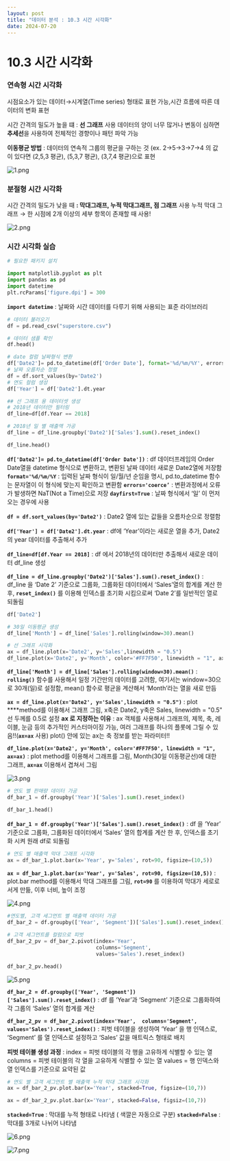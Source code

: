 ```yaml
---
layout: post
title: "데이터 분석 : 10.3 시간 시각화"
date: 2024-07-20
---
```


# 10.3 시간 시각화

### 연속형 시간 시각화

시점요소가 있는 데이터→시계열(Time series) 형태로 표현 가능,시간 흐름에 따른 데이터의 변화 표현

시간 간격의 밀도가 높을 떄 : **선 그래프** 사용
데이터의 양이 너무 많거나 변동이 심하면 **추세선**을 사용하여 전체적인 경향이나 패턴 파악 가능

**이동평균 방법** : 데이터의 연속적 그룹의 평균을 구하는 것
(ex. 2→5→3→7→4 의 값이 있다면 (2,5,3 평균), (5,3,7 평균), (3,7,4 평균)으로 표현

![1.png](/assets/img/posts/10.3/1.png)

### 분절형 시간 시각화

시간 간격의 밀도가 낮을 때 **: 막대그래프, 누적 막대그래프, 점 그래프** 사용
누적 막대 그래프 → 한 시점에 2개 이상의 세부 항목이 존재할 때 사용!

![2.png](/assets/img/posts/10.3/2.png)

### 시간 시각화 실습

```python
# 필요한 패키지 설치

import matplotlib.pyplot as plt
import pandas as pd
import datetime
plt.rcParams['figure.dpi'] = 300
```

**`import datetime`** : 날짜와 시간 데이터를 다루기 위해 사용되는 표준 라이브러리

```python
# 데이터 불러오기
df = pd.read_csv("superstore.csv")

# 데이터 샘플 확인
df.head()
```

```python
# date 컬럼 날짜형식 변환
df['Date2']= pd.to_datetime(df['Order Date'], format='%d/%m/%Y', errors='coerce', dayfirst=True) 
# 날짜 오름차순 정렬
df = df.sort_values(by='Date2')
# 연도 컬럼 생성
df['Year'] = df['Date2'].dt.year

## 선 그래프 용 데이터셋 생성
# 2018년 데이터만 필터링
df_line=df[df.Year == 2018]

# 2018년 일 별 매출액 가공
df_line = df_line.groupby('Date2')['Sales'].sum().reset_index()

df_line.head()
```

**`df['Date2']= pd.to_datetime(df['Order Date'])`** : df 데이터프레임의 Order Date열을 datetime 형식으로 변환하고, 변환된 날짜 데이터 새로운 Date2열에 저장함 
**`format='%d/%m/%Y`** : 입력된 날짜 형식이 일/월/년 순임을 명시, pd.to_datetime 함수는 문자열이 이 형식에 맞는지 확인하고 변환함
**`errors='coerce’`** : 변환과정에서 오류가 발생하면 NaT(Not a Time)으로 저장
**`dayfirst=True`** : 날짜 형식에서 ‘일’ 이 먼저 오는 경우에 사용

**`df = df.sort_values(by='Date2')`** : Date2 열에 있는 값들을 오름차순으로 정렬함

**`df['Year'] = df['Date2'].dt.year`** : df에 ‘Year’이라는 새로운 열을 추가, Date2의 year 데이터를 추출해서 추가

**`df_line=df[df.Year == 2018]`** : df 에서 2018년의 데이터만 추출해서 새로운 데이터 df_line 생성

**`df_line = df_line.groupby('Date2')['Sales'].sum().reset_index()`** : df_line 을 ‘Date 2’ 기준으로 그룹화, 그룹화된 데이터에서 ‘Sales’열의 합계를 계산 한 후, **`reset_index()`** 를 이용해 인덱스를  초기화 시킴으로써 ‘Date 2’를 일반적인 열로 되돌림 

```python
df['Date2']
```

```python
# 30일 이동평균 생성
df_line['Month'] = df_line['Sales'].rolling(window=30).mean()

# 선 그래프 시각화
ax = df_line.plot(x='Date2', y='Sales',linewidth = "0.5")
df_line.plot(x='Date2', y='Month', color='#FF7F50', linewidth = "1", ax=ax)
```

**`df_line['Month'] = df_line['Sales'].rolling(window=30).mean()`** : **`rolling()`** 함수를 사용해서 일정 기간만의 데이터를 고려함, 여기서는 window=30으로 30개(일)로 설정함, mean() 함수로 평균을 계산해서 ‘Month’라는 열을 새로 만듬

**`ax = df_line.plot(x='Date2', y='Sales',linewidth = "0.5")`** : plot ****method를 이용해서 그래프 그림, x축은 Date2, y축은 Sales, linewidth = "0.5" 선 두께를 0.5로 설정
**ax 로 지정하는 이유** : ax 객체를 사용해서 그래프의, 제목, 축, 레이블, 눈금 등의 추가적인 커스터마이징 가능, 여러 그래프를 하나의 플롯에 그릴 수 있음!!(**`ax=ax`** 사용)
plot() 안에 있는 ax는 축 정보를 받는 파라미터!! 

**`df_line.plot(x='Date2', y='Month', color='#FF7F50', linewidth = "1", ax=ax)`** : plot method를 이용해서 그래프를 그림, Month(30일 이동평균선)에 대한 그래프, **`ax=ax`** 이용해서 겹쳐서 그림

![3.png](/assets/img/posts/10.3/3.png)

```python
# 연도 별 판매량 데이터 가공
df_bar_1 = df.groupby('Year')['Sales'].sum().reset_index()

df_bar_1.head()
```

**`df_bar_1 = df.groupby('Year')['Sales'].sum().reset_index()`** : df 을 ‘Year’ 기준으로 그룹화, 그룹화된 데이터에서 ‘Sales’ 열의 합계를 계산 한 후, 인덱스를 초기화 시켜 원래 df로 되돌림

```python
# 연도 별 매출액 막대 그래프 시각화
ax = df_bar_1.plot.bar(x='Year', y='Sales', rot=90, figsize=(10,5))
```

**`ax = df_bar_1.plot.bar(x='Year', y='Sales', rot=90, figsize=(10,5))`** : plot.bar method를 이용해서 막대 그래프를 그림, **`rot=90`** 를 이용하여 막대가 세로로 서게 만듦, 이후 너비, 높이 조정

![4.png](/assets/img/posts/10.3/4.png)

```python
#연도별, 고객 세그먼트 별 매출액 데이터 가공
df_bar_2 = df.groupby(['Year', 'Segment'])['Sales'].sum().reset_index()

# 고객 세그먼트를 컬럼으로 피벗
df_bar_2_pv = df_bar_2.pivot(index='Year', 
                             columns='Segment', 
                             values='Sales').reset_index()

df_bar_2_pv.head()
```

![5.png](/assets/img/posts/10.3/5.png)

**`df_bar_2 = df.groupby(['Year', 'Segment'])['Sales'].sum().reset_index()`** : df 를 ‘Year’과 ‘Segment’ 기준으로 그룹화하여 각 그룹의 ‘Sales’ 열의 합계를 계산

**`df_bar_2_pv = df_bar_2.pivot(index='Year', 
                             columns='Segment', 
                             values='Sales').reset_index()`** : 피벗 테이블을 생성하여 ‘Year’ 을 행 인덱스로, ‘Segment’ 를 열 인덱스로 설정하고 ‘Sales’ 값을 매트릭스 형태로 배치

**피벗 테이블 생성 과정** : 
index = 피벗 테이블의 각 행을 고유하게 식별할 수 있는 열
columns = 피벗 테이블의 각 열을 고유하게 식별할 수 있는 열
values = 행 인덱스와 열 인덱스를 기준으로 요약된 값

```python
# 연도 별 고객 세그먼트 별 매출액 누적 막대 그래프 시각화
ax = df_bar_2_pv.plot.bar(x='Year', stacked=True, figsize=(10,7))

ax = df_bar_2_pv.plot.bar(x='Year', stacked=False, figsiz=(10,7))
```

**`stacked=True`** : 막대를 누적 형태로 나타냄 ( 색깔은 자동으로 구분)
**`stacked=False`** : 막대를 3개로 나뉘어 나타냄

![6.png](/assets/img/posts/10.3/6.png)

![7.png](/assets/img/posts/10.3/7.png)